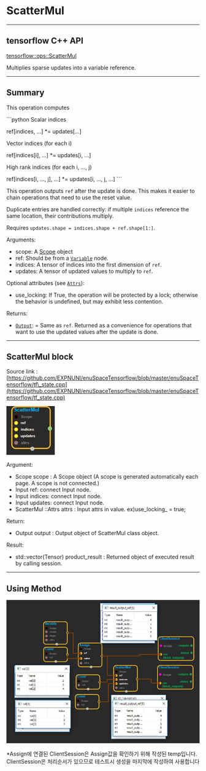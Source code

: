 # ScatterMul

---

## tensorflow C++ API

[tensorflow::ops::ScatterMul](https://www.tensorflow.org/api_docs/cc/class/tensorflow/ops/scatter-mul)

Multiplies sparse updates into a variable reference.

---

## Summary

This operation computes

\`\`\`python Scalar indices

ref\[indices, ...\] \*= updates\[...\]

Vector indices \(for each i\)

ref\[indices\[i\], ...\] \*= updates\[i, ...\]

High rank indices \(for each i, ..., j\)

ref\[indices\[i, ..., j\], ...\] \*= updates\[i, ..., j, ...\] \`\`\`

This operation outputs `ref` after the update is done. This makes it easier to chain operations that need to use the reset value.

Duplicate entries are handled correctly: if multiple `indices` reference the same location, their contributions multiply.

Requires `updates.shape = indices.shape + ref.shape[1:]`.

Arguments:

* scope: A [Scope](https://www.tensorflow.org/api_docs/cc/class/tensorflow/scope.html#classtensorflow_1_1_scope) object
* ref: Should be from a [`Variable`](https://www.tensorflow.org/api_docs/cc/class/tensorflow/ops/variable.html#classtensorflow_1_1ops_1_1_variable) node.
* indices: A tensor of indices into the first dimension of `ref`.
* updates: A tensor of updated values to multiply to `ref`.

Optional attributes \(see [`Attrs`](https://www.tensorflow.org/api_docs/cc/struct/tensorflow/ops/scatter-mul/attrs.html#structtensorflow_1_1ops_1_1_scatter_mul_1_1_attrs)\):

* use\_locking: If True, the operation will be protected by a lock; otherwise the behavior is undefined, but may exhibit less contention.

Returns:

* [`Output`](https://www.tensorflow.org/api_docs/cc/class/tensorflow/output.html#classtensorflow_1_1_output): = Same as `ref`. Returned as a convenience for operations that want to use the updated values after the update is done.

---

## ScatterMul block

Source link : [https://github.com/EXPNUNI/enuSpaceTensorflow/blob/master/enuSpaceTensorflow/tf\_state.cpp](https://github.com/EXPNUNI/enuSpaceTensorflow/blob/master/enuSpaceTensorflow/tf_state.cpp)

![](/assets/state_op/ScatterMul1.jpg)

Argument:

* Scope scope : A Scope object \(A scope is generated automatically each page. A scope is not connected.\)
* Input ref: connect  Input node.
* Input indices: connect Input node.
* Input updates: connect Input node.
* ScatterMul ::Attrs attrs : Input attrs in value. ex\)use\_locking\_ = true;

Return:

* Output output : Output object of ScatterMul class object.

Result:

* std::vector\(Tensor\) product\_result : Returned object of executed result by calling session.

---

## Using Method

![](/assets/state_op/ScatterMul2.jpg)

\*Assign에 연결된 ClientSession은 Assign값을 확인하기 위해 작성된 temp입니다. ClientSession은 처리순서가 있으므로 테스트시 생성을 마지막에 작성하여 사용합니다

